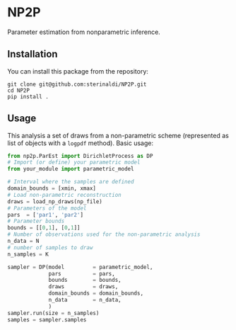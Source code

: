 # NP2P
Parameter estimation from nonparametric inference.

## Installation
You can install this package from the repository:
```
git clone git@github.com:sterinaldi/NP2P.git
cd NP2P
pip install .
```

## Usage
This analysis a set of draws from a non-parametric scheme (represented as list of objects with a `logpdf` method).
Basic usage:
```python
from np2p.ParEst import DirichletProcess as DP
# Import (or define) your parametric model
from your_module import parametric_model

# Interval where the samples are defined
domain_bounds = [xmin, xmax]
# Load non-parametric reconstruction
draws = load_np_draws(np_file)
# Parameters of the model
pars  = ['par1', 'par2']
# Parameter bounds
bounds = [[0,1], [0,1]]
# Number of observations used for the non-parametric analysis
n_data = N
# number of samples to draw
n_samples = K

sampler = DP(model         = parametric_model, 
             pars          = pars, 
             bounds        = bounds,
             draws         = draws,
             domain_bounds = domain_bounds,
             n_data        = n_data,
             )
sampler.run(size = n_samples)
samples = sampler.samples
```
